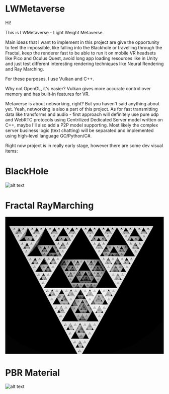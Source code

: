# LWMetaverse

Hi!

This is LWMetaverse - Light Weight Metaverse.

Main ideas that I want to implement in this project are give the opportunity to feel the impossible, 
like falling into the Blackhole or travelling through the Fractal, keep the renderer fast
to be able to run it on mobile VR headsets like Pico and Oculus Quest, avoid long app loading resources 
like in Unity and just test different interesting rendering techniques like
Neural Rendering and Ray Marching.

For these purposes, I use Vulkan and C++.

Why not OpenGL, it's easier?
Vulkan gives more accurate control over memory and has
built-in features for VR.

Metaverse is about networking, right? But you haven't said anything about yet.
Yeah, networking is also a part of this project. As for fast transmitting data like transforms and audio - first approach will definitely use
pure udp and WebRTC protocols using Centrilized Dedicated Server model written on C++, maybe I'll also add a P2P model supporting. 
Most likely the complex server business logic (text chatting) will be separated and implemented using high-level
language GO/Python/C#.

Right now project is in really early stage, however there are some dev visual items:

# BlackHole
![alt text](./readme_resources/black-hole.gif?raw=true)

# Fractal RayMarching
![alt text](./readme_resources/fractal.jpg?raw=true)

# PBR Material
![alt text](./readme_resources/pbr.gif?raw=true)
